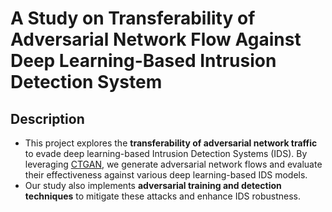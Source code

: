 # A Study on Transferability of Adversarial Network Flow Against Deep Learning-Based Intrusion Detection System
## Description
- This project explores the **transferability of adversarial network traffic** to evade deep learning-based Intrusion Detection Systems (IDS). By leveraging [CTGAN](https://github.com/sdv-dev/CTGAN), we generate adversarial network flows and evaluate their effectiveness against various deep learning-based IDS models.  
- Our study also implements **adversarial training and detection techniques** to mitigate these attacks and enhance IDS robustness.  
